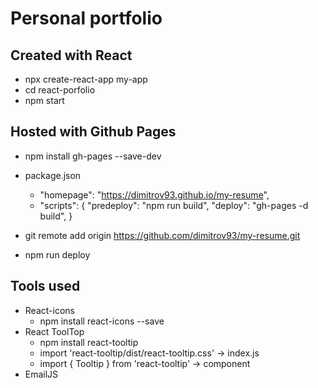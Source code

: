 # Personal portfolio

## Created with React
- npx create-react-app my-app
- cd react-porfolio
- npm start

## Hosted with Github Pages
- npm install gh-pages --save-dev
- package.json  
  - "homepage": "https://dimitrov93.github.io/my-resume",
  - "scripts": {
   "predeploy": "npm run build",
   "deploy": "gh-pages -d build",
}

- git remote add origin https://github.com/dimitrov93/my-resume.git
- npm run deploy

## Tools used
 - React-icons 
    - npm install react-icons --save
 - React ToolTop
    - npm install react-tooltip
    - import 'react-tooltip/dist/react-tooltip.css' -> index.js
    - import { Tooltip } from 'react-tooltip' -> component
 - EmailJS